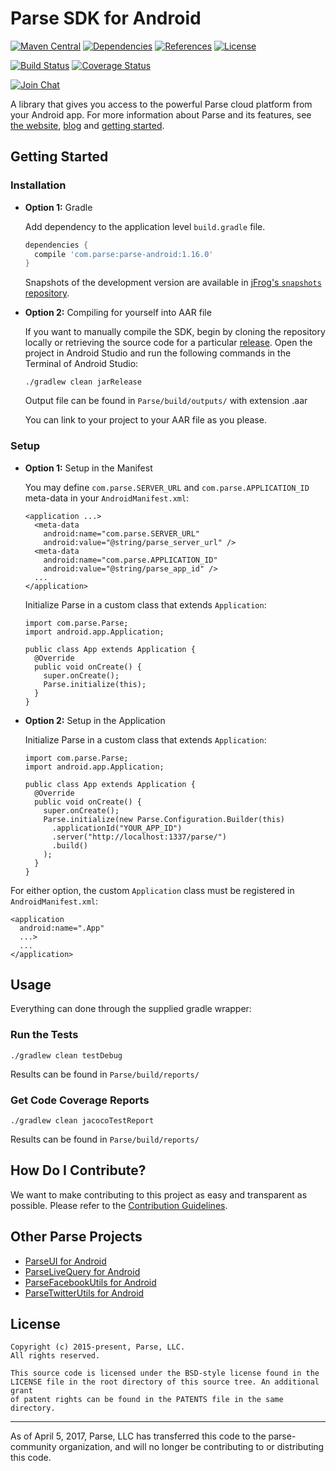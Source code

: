 # Parse SDK for Android

[![Maven Central][maven-svg]][maven-link]
[![Dependencies][dependencies-svg]][dependencies-link]
[![References][references-svg]][references-link]
[![License][license-svg]][license-link]

[![Build Status][build-status-svg]][build-status-link]
[![Coverage Status][coverage-status-svg]][coverage-status-link]

[![Join Chat](https://img.shields.io/badge/gitter-join%20chat%20%E2%86%92-brightgreen.svg)](https://gitter.im/ParsePlatform/Chat)

A library that gives you access to the powerful Parse cloud platform from your Android app.
For more information about Parse and its features, see [the website][parseplatform.org], [blog][blog] and [getting started][guide].

## Getting Started
### Installation
- **Option 1:** Gradle

  Add dependency to the application level `build.gradle` file.

  ```groovy
  dependencies {
    compile 'com.parse:parse-android:1.16.0'
  }
  ```

  Snapshots of the development version are available in [jFrog's `snapshots` repository][snap].

- **Option 2:** Compiling for yourself into AAR file

  If you want to manually compile the SDK, begin by cloning the repository locally or retrieving the source code for a particular [release][releases]. Open the project in Android Studio and run the following commands in the Terminal of Android Studio:
  
  ```
  ./gradlew clean jarRelease
  ```
  Output file can be found in `Parse/build/outputs/` with extension .aar
  
  You can link to your project to your AAR file as you please.
    
 ### Setup
- **Option 1:** Setup in the Manifest

  You may define `com.parse.SERVER_URL` and `com.parse.APPLICATION_ID` meta-data in your `AndroidManifest.xml`:

  ```
  <application ...>
    <meta-data
      android:name="com.parse.SERVER_URL"
      android:value="@string/parse_server_url" />
    <meta-data
      android:name="com.parse.APPLICATION_ID"
      android:value="@string/parse_app_id" />
    ...
  </application>
  ```
  
  Initialize Parse in a custom class that extends `Application`:
  ```
  import com.parse.Parse;
  import android.app.Application;

  public class App extends Application {
    @Override
    public void onCreate() {
      super.onCreate();
      Parse.initialize(this);
    }
  }
  ```
  
- **Option 2:** Setup in the Application
  
  Initialize Parse in a custom class that extends `Application`:
  ```
  import com.parse.Parse;
  import android.app.Application;

  public class App extends Application {
    @Override
    public void onCreate() {
      super.onCreate();
      Parse.initialize(new Parse.Configuration.Builder(this)
        .applicationId("YOUR_APP_ID")
        .server("http://localhost:1337/parse/")
        .build()
      );
    }
  }
  ```
  
 For either option, the custom `Application` class must be registered in `AndroidManifest.xml`:
 ```
 <application
   android:name=".App"
   ...>
   ...
 </application>
 ```

## Usage
Everything can done through the supplied gradle wrapper:

### Run the Tests
```
./gradlew clean testDebug
```
Results can be found in `Parse/build/reports/`

### Get Code Coverage Reports
```
./gradlew clean jacocoTestReport
```
Results can be found in `Parse/build/reports/`

## How Do I Contribute?
We want to make contributing to this project as easy and transparent as possible. Please refer to the [Contribution Guidelines][contributing].

## Other Parse Projects

 - [ParseUI for Android][parseui-link]
 - [ParseLiveQuery for Android][parselivequery-link]
 - [ParseFacebookUtils for Android][parsefacebookutils-link]
 - [ParseTwitterUtils for Android][parsetwitterutils-link]

## License
    Copyright (c) 2015-present, Parse, LLC.
    All rights reserved.

    This source code is licensed under the BSD-style license found in the
    LICENSE file in the root directory of this source tree. An additional grant
    of patent rights can be found in the PATENTS file in the same directory.

-----

As of April 5, 2017, Parse, LLC has transferred this code to the parse-community organization, and will no longer be contributing to or distributing this code.

 [parseplatform.org]: http://parseplatform.org/
 [blog]: http://blog.parse.com/
 [guide]: http://docs.parseplatform.org/android/guide/

 [latest]: https://search.maven.org/remote_content?g=com.parse&a=parse-android&v=LATEST
 [snap]: https://oss.jfrog.org/artifactory/oss-snapshot-local/com/parse/parse-android/
 
 [maven-svg]: https://maven-badges.herokuapp.com/maven-central/com.parse/parse-android/badge.svg?style=flat
 [maven-link]: https://maven-badges.herokuapp.com/maven-central/com.parse/parse-android
 
 [dependencies-svg]: https://www.versioneye.com/java/com.parse:parse-android/badge.svg?style=flat-square
 [dependencies-link]: https://www.versioneye.com/java/com.parse:parse-android
 
 [references-svg]: https://www.versioneye.com/java/com.parse:parse-android/reference_badge.svg?style=flat-square
 [references-link]: https://www.versioneye.com/java/com.parse:parse-android/references
 
 [license-svg]: https://img.shields.io/badge/license-BSD-lightgrey.svg
 [license-link]: https://github.com/parse-community/Parse-SDK-Android/blob/master/LICENSE

 [build-status-svg]: https://travis-ci.org/parse-community/Parse-SDK-Android.svg?branch=master
 [build-status-link]: https://travis-ci.org/parse-community/Parse-SDK-Android
 
 [coverage-status-svg]: https://img.shields.io/codecov/c/github/parse-community/Parse-SDK-Android/master.svg
 [coverage-status-link]: https://codecov.io/github/parse-community/Parse-SDK-Android?branch=master
 
 [parseui-link]: https://github.com/parse-community/ParseUI-Android
 [parselivequery-link]: https://github.com/parse-community/ParseLiveQuery-Android
 
 [parsefacebookutils-link]: https://github.com/parse-community/ParseFacebookUtils-Android
 [parsetwitterutils-link]: https://github.com/parse-community/ParseTwitterUtils-Android

 [releases]: https://github.com/parse-community/Parse-SDK-Android/releases
 [contributing]: CONTRIBUTING.md
